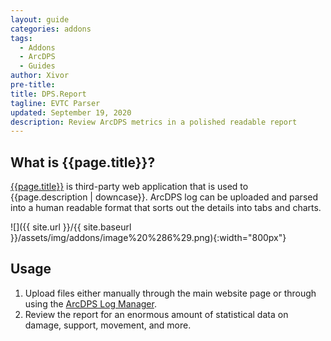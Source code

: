 ```yaml
---
layout: guide
categories: addons
tags:
  - Addons
  - ArcDPS
  - Guides
author: Xivor
pre-title:
title: DPS.Report
tagline: EVTC Parser
updated: September 19, 2020
description: Review ArcDPS metrics in a polished readable report
---
```


## What is {{page.title}}?

[{{page.title}}](https://dps.report) is third-party web application that is used to {{page.description | downcase}}.<!--more-->  ArcDPS log can be uploaded and parsed into a human readable format that sorts out the details into tabs and charts.

![]({{ site.url }}/{{ site.baseurl }}/assets/img/addons/image%20%286%29.png){:width="800px"}

## Usage

1. Upload files either manually through the main website page or through using the [ArcDPS Log Manager]({{11-arcdps-log-manager}}).
2. Review the report for an enormous amount of statistical data on damage, support, movement, and more.

